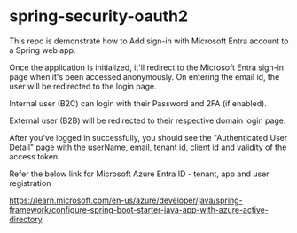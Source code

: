 # spring-security-oauth2

This repo is demonstrate how to Add sign-in with Microsoft Entra account to a Spring web app.

Once the application is initialized, it'll redirect to the Microsoft Entra sign-in page when it's been accessed anonymously. On entering the email id, the user will be redirected to the login page.

Internal user (B2C) can login with their Password and 2FA (if enabled).

External user (B2B) will be redirected to their respective domain login page.

After you've logged in successfully, you should see the "Authenticated User Detail" page with the userName, email, tenant id, client id and validity of the access token.

Refer the below link for Microsoft Azure Entra ID - tenant, app and user registration

https://learn.microsoft.com/en-us/azure/developer/java/spring-framework/configure-spring-boot-starter-java-app-with-azure-active-directory